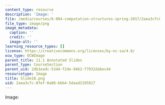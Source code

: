 ```yaml
---
content_type: resource
description: 'Image: '
file: /media/courses/6-004-computation-structures-spring-2017/2aea3cfc8fef0a08bbb45daad2105917_Slide18.png
file_type: image/png
image_metadata:
  caption: ''
  credit: ''
  image-alt: ''
learning_resource_types: []
license: https://creativecommons.org/licenses/by-nc-sa/4.0/
ocw_type: OCWImage
parent_title: 11.1 Annotated Slides
parent_type: CourseSection
parent_uid: 2db1eadc-5344-f2de-9462-f7932dabec44
resourcetype: Image
title: Slide18.png
uid: 2aea3cfc-8fef-0a08-bbb4-5daad2105917
---
```

Image: 